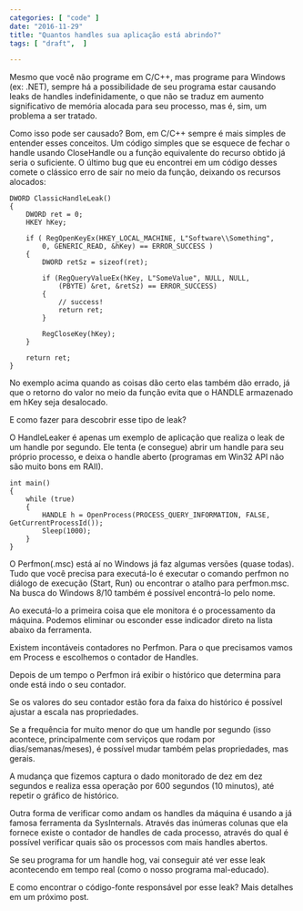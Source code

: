 ```yaml
---
categories: [ "code" ]
date: "2016-11-29"
title: "Quantos handles sua aplicação está abrindo?"
tags: [ "draft",  ]

---
```

Mesmo que você não programe em C/C++, mas programe para Windows (ex: .NET), sempre há a possibilidade de seu programa estar causando leaks de handles indefinidamente, o que não se traduz em aumento significativo de memória alocada para seu processo, mas é, sim, um problema a ser tratado.

Como isso pode ser causado? Bom, em C/C++ sempre é mais simples de entender esses conceitos. Um código simples que se esquece de fechar o handle usando CloseHandle ou a função equivalente do recurso obtido já seria o suficiente. O último bug que eu encontrei em um código desses comete o clássico erro de sair no meio da função, deixando os recursos alocados:

    DWORD ClassicHandleLeak()
    {
    	DWORD ret = 0;
    	HKEY hKey;
    
    	if ( RegOpenKeyEx(HKEY_LOCAL_MACHINE, L"Software\\Something", 
    		0, GENERIC_READ, &hKey) == ERROR_SUCCESS )
    	{
    		DWORD retSz = sizeof(ret);
    
    		if (RegQueryValueEx(hKey, L"SomeValue", NULL, NULL, 
    			(PBYTE) &ret, &retSz) == ERROR_SUCCESS)
    		{
    			// success!
    			return ret;
    		}
    
    		RegCloseKey(hKey);
    	}
    
    	return ret;
    }

No exemplo acima quando as coisas dão certo elas também dão errado, já que o retorno do valor no meio da função evita que o HANDLE armazenado em hKey seja desalocado.

E como fazer para descobrir esse tipo de leak?

O HandleLeaker é apenas um exemplo de aplicação que realiza o leak de um handle por segundo. Ele tenta (e consegue) abrir um handle para seu próprio processo, e deixa o handle aberto (programas em Win32 API não são muito bons em RAII).

    int main()
    {
    	while (true)
    	{
    		HANDLE h = OpenProcess(PROCESS_QUERY_INFORMATION, FALSE, GetCurrentProcessId());
    		Sleep(1000);
    	}
    }

O Perfmon(.msc) está aí no Windows já faz algumas versões (quase todas). Tudo que você precisa para executá-lo é executar o comando perfmon no diálogo de execução (Start, Run) ou encontrar o atalho para perfmon.msc. Na busca do Windows 8/10 também é possível encontrá-lo pelo nome.

Ao executá-lo a primeira coisa que ele monitora é o processamento da máquina. Podemos eliminar ou esconder esse indicador direto na lista abaixo da ferramenta.

Existem incontáveis contadores no Perfmon. Para o que precisamos vamos em Process e escolhemos o contador de Handles.

Depois de um tempo o Perfmon irá exibir o histórico que determina para onde está indo o seu contador.

Se os valores do seu contador estão fora da faixa do histórico é possível ajustar a escala nas propriedades.

Se a frequência for muito menor do que um handle por segundo (isso acontece, principalmente com serviços que rodam por dias/semanas/meses), é possível mudar também pelas propriedades, mas gerais.

A mudança que fizemos captura o dado monitorado de dez em dez segundos e realiza essa operação por 600 segundos (10 minutos), até repetir o gráfico de histórico.

Outra forma de verificar como andam os handles da máquina é usando a já famosa ferramenta da SysInternals. Através das inúmeras colunas que ela fornece existe o contador de handles de cada processo, através do qual é possível verificar quais são os processos com mais handles abertos.

Se seu programa for um handle hog, vai conseguir até ver esse leak acontecendo em tempo real (como o nosso programa mal-educado).

E como encontrar o código-fonte responsável por esse leak? Mais detalhes em um próximo post.
